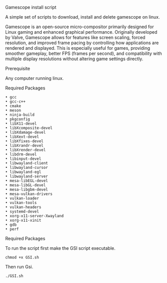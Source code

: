 ﻿Gamescope install script
 
A simple set of scripts to download, install and delete gamescope on linux.

Gamescope is an open-source micro-compositor primarily designed for Linux gaming and enhanced graphical performance. Originally developed by Valve, Gamescope allows for features like screen scaling, forced resolution, and improved frame pacing by controlling how applications are rendered and displayed. This is especially useful for games, providing smoother gameplay, better FPS (frames per second), and compatibility with multiple display resolutions without altering game settings directly.

Prerequisite

Any computer running linux.

Required Packages

    • gcc
    • gcc-c++
    • cmake
    • meson
    • ninja-build
    • pkgconfig
    • libX11-devel
    • libXcomposite-devel
    • libXdamage-devel
    • libXext-devel
    • libXfixes-devel
    • libXrandr-devel
    • libXrender-devel
    • libdrm-devel
    • libinput-devel
    • libwayland-client
    • libwayland-cursor
    • libwayland-egl
    • libwayland-server
    • mesa-libEGL-devel
    • mesa-libGL-devel
    • mesa-libgbm-devel
    • mesa-vulkan-drivers
    • vulkan-loader
    • vulkan-tools
    • vulkan-headers
    • systemd-devel
    • xorg-x11-server-Xwayland
    • xorg-x11-xinit
    • gdb
    • perf

Required Packages

To run the script first make the GSI script executable.

`chmod +x GSI.sh`

Then run Gsi.

`./GSI.sh`
